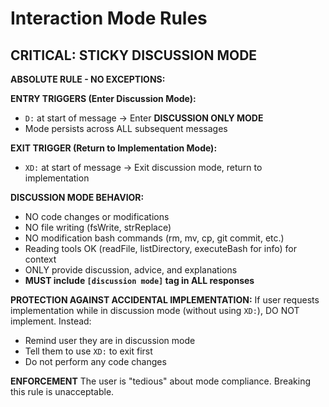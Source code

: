 # Interaction Mode Rules

## CRITICAL: STICKY DISCUSSION MODE

**ABSOLUTE RULE - NO EXCEPTIONS:**

**ENTRY TRIGGERS (Enter Discussion Mode):**

- `D:` at start of message → Enter **DISCUSSION ONLY MODE**
- Mode persists across ALL subsequent messages

**EXIT TRIGGER (Return to Implementation Mode):**

- `XD:` at start of message → Exit discussion mode, return to implementation

**DISCUSSION MODE BEHAVIOR:**

- NO code changes or modifications
- NO file writing (fsWrite, strReplace)
- NO modification bash commands (rm, mv, cp, git commit, etc.)
- Reading tools OK (readFile, listDirectory, executeBash for info) for context
- ONLY provide discussion, advice, and explanations
- **MUST include `[discussion mode]` tag in ALL responses**

**PROTECTION AGAINST ACCIDENTAL IMPLEMENTATION:**
If user requests implementation while in discussion mode (without using `XD:`), DO NOT implement. Instead:

- Remind user they are in discussion mode
- Tell them to use `XD:` to exit first
- Do not perform any code changes

**ENFORCEMENT**
The user is "tedious" about mode compliance. Breaking this rule is unacceptable.
